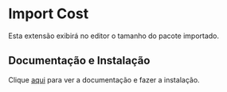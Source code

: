 # Import Cost

Esta extensão exibirá no editor o tamanho do pacote importado.

## Documentação e Instalação

Clique [aqui](https://marketplace.visualstudio.com/items?itemName=wix.vscode-import-cost) para ver a documentação e fazer a instalação.